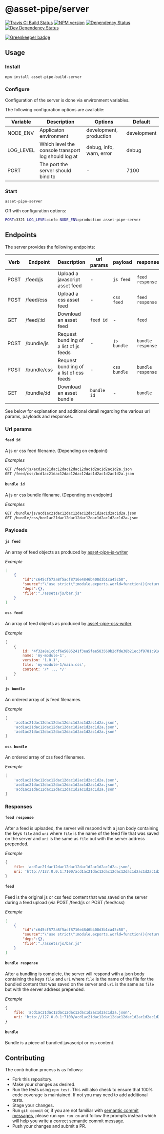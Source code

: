 <!-- TITLE/ -->

<h1>@asset-pipe/server</h1>

<!-- /TITLE -->


<!-- BADGES/ -->

<span class="badge-travisci"><a href="http://travis-ci.org/asset-pipe/asset-pipe-build-server" title="Check this project's build status on TravisCI"><img src="https://img.shields.io/travis/asset-pipe/asset-pipe-build-server/master.svg" alt="Travis CI Build Status" /></a></span>
<span class="badge-npmversion"><a href="https://npmjs.org/package/@asset-pipe/server" title="View this project on NPM"><img src="https://img.shields.io/npm/v/@asset-pipe/server.svg" alt="NPM version" /></a></span>
<span class="badge-daviddm"><a href="https://david-dm.org/asset-pipe/asset-pipe-build-server" title="View the status of this project's dependencies on DavidDM"><img src="https://img.shields.io/david/asset-pipe/asset-pipe-build-server.svg" alt="Dependency Status" /></a></span>
<span class="badge-daviddmdev"><a href="https://david-dm.org/asset-pipe/asset-pipe-build-server#info=devDependencies" title="View the status of this project's development dependencies on DavidDM"><img src="https://img.shields.io/david/dev/asset-pipe/asset-pipe-build-server.svg" alt="Dev Dependency Status" /></a></span>

<!-- /BADGES -->


[![Greenkeeper badge](https://badges.greenkeeper.io/asset-pipe/asset-pipe-build-server.svg)](https://greenkeeper.io/)

## Usage

### Install
```bash
npm install asset-pipe-build-server
```

### Configure

Configuration of the server is done via environment variables. 

The following configuration options are available:

| Variable  | Description                                         | Options                  | Default     |
|-----------|-----------------------------------------------------|--------------------------|-------------|
| NODE_ENV  | Applicaton environment                              | development, production  | development |
| LOG_LEVEL | Which level the console transport log should log at | debug, info, warn, error | debug       |
| PORT      | The port the server should bind to                  | -                        | 7100        |

### Start

```bash
asset-pipe-server
```

OR with configuration options:

```bash
PORT=3321 LOG_LEVEL=info NODE_ENV=production asset-pipe-server
```

## Endpoints

The server provides the following endpoints:

| Verb | Endpoint     | Description                              | url params | payload      | response          |
|------|--------------|------------------------------------------|------------|--------------|-------------------|
| POST | /feed/js     | Upload a javascript asset feed           | -          | `js feed`    | `feed response`   |
| POST | /feed/css    | Upload a css asset feed                  | -          | `css feed`   | `feed response`   |
| GET  | /feed/:id    | Download an asset feed                   | `feed id`  | -            | `feed`            |
| POST | /bundle/js   | Request bundling of a list of js feeds   | -          | `js bundle`  | `bundle response` |
| POST | /bundle/css  | Request bundling of a list of css feeds  | -          | `css bundle` | `bundle response` |
| GET  | /bundle/:id  | Download an asset bundle                 | `bundle id`| -            | `bundle`          |

See below for explanation and additional detail regarding the various url params, payloads and responses.

### Url params

#### `feed id`
A js or css feed filename. (Depending on endpoint)

*Examples*
```bash
GET /feed/js/acd1ac21dac12dac12dac12dac1d2ac1d2ac1d2a.json
GET /feed/css/bcd1ac21dac12dac12dac12dac1d2ac1d2ac1d2a.json
```
#### `bundle id`
A js or css bundle filename. (Depending on endpoint)

*Examples*
```bash
GET /bundle/js/acd1ac21dac12dac12dac12dac1d2ac1d2ac1d2a.json
GET /bundle/css/bcd1ac21dac12dac12dac12dac1d2ac1d2ac1d2a.json
```

### Payloads

#### `js feed`
An array of feed objects as produced by [asset-pipe-js-writer](https://github.com/asset-pipe/asset-pipe-js-writer)

*Example*
```json
[
    {
        "id":"c645cf572a8f5acf8716e4846b408d3b1ca45c58",
        "source":"\"use strict\";module.exports.world=function(){return\"world\"};",
        "deps":{},
        "file":"./assets/js/bar.js"
    }
]
```

#### `css feed`
An array of feed objects as produced by [asset-pipe-css-writer](https://github.com/asset-pipe/asset-pipe-css-writer)

*Example*
```js
[
    {
        id: '4f32a8e1c6cf6e5885241f3ea5fee583560b2dfde38b21ec3f9781c91d58f42e',
        name: 'my-module-1',
        version: '1.0.1',
        file: 'my-module-1/main.css',
        content: '/* ... */'
    }
]
```

#### `js bundle`
An ordered array of js feed filenames.

*Example*
```js
[
    'acd1ac21dac12dac12dac12dac1d2ac1d2ac1d2a.json',
    'acd1ac21dac12dac12dac12dac1d2ac1d2ac1d2a.json',
    'acd1ac21dac12dac12dac12dac1d2ac1d2ac1d2a.json'
]
```

#### `css bundle`
An ordered array of css feed filenames.

*Example*
```js
[
    'acd1ac21dac12dac12dac12dac1d2ac1d2ac1d2a.json',
    'acd1ac21dac12dac12dac12dac1d2ac1d2ac1d2a.json',
    'acd1ac21dac12dac12dac12dac1d2ac1d2ac1d2a.json'
]
```

### Responses

#### `feed response`
After a feed is uploaded, the server will respond with a json body containing the keys `file` and `uri`
where `file` is the name of the feed file that was saved on the server and `uri` is the same as `file` but with the server address prepended.

*Example*
```js
{
    file: 'acd1ac21dac12dac12dac12dac1d2ac1d2ac1d2a.json',
    uri: 'http://127.0.0.1:7100/acd1ac21dac12dac12dac12dac1d2ac1d2ac1d2a.json'
}
```

#### `feed`
Feed is the original js or css feed content that was saved on the server during a feed upload (via POST /feed/js or POST /feed/css)

*Example*
```json
[
    {
        "id":"c645cf572a8f5acf8716e4846b408d3b1ca45c58",
        "source":"\"use strict\";module.exports.world=function(){return\"world\"};",
        "deps":{},
        "file":"./assets/js/bar.js"
    }
]
```

#### `bundle response`
After a bundling is complete, the server will respond with a json body containing the keys `file` and `uri`
where `file` is the name of the file for the bundled content that was saved on the server and `uri` is the same as `file` but with the server address prepended.

*Example*
```js
{
    file: 'acd1ac21dac12dac12dac12dac1d2ac1d2ac1d2a.json',
    uri: 'http://127.0.0.1:7100/acd1ac21dac12dac12dac12dac1d2ac1d2ac1d2a.json'
}
```

#### `bundle`
Bundle is a piece of bundled javascript or css content.

## Contributing

The contribution process is as follows:

- Fork this repository.
- Make your changes as desired.
- Run the tests using `npm test`. This will also check to ensure that 100% code coverage is maintained. If not you may need to add additional tests.
- Stage your changes.
- Run `git commit` or, if you are not familiar with [semantic commit messages](https://docs.google.com/document/d/1QrDFcIiPjSLDn3EL15IJygNPiHORgU1_OOAqWjiDU5Y/edit), please run `npm run cm` and follow the prompts instead which will help you write a correct semantic commit message.
- Push your changes and submit a PR.
